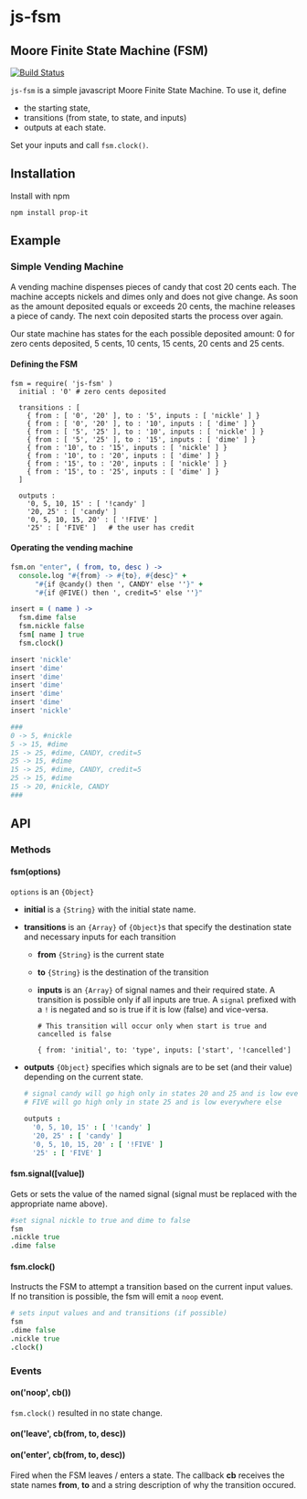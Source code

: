 # js-fsm
## Moore Finite State Machine (FSM)
[![Build Status](https://travis-ci.org/venkatperi/js-fsm.svg?branch=master)](https://travis-ci.org/venkatperi/js-fsm)

`js-fsm` is a simple javascript Moore Finite State Machine. To use it, define
* the starting state,
* transitions (from state, to state, and inputs)
* outputs at each state.

Set your inputs and call `fsm.clock()`.

## Installation

Install with npm

```shell
npm install prop-it
```

## Example
### Simple Vending Machine

A vending machine dispenses pieces of candy that cost 20 cents each. The machine accepts nickels and dimes only and does not give change. As soon as the amount deposited equals or exceeds 20 cents, the machine releases a piece of candy. The next coin deposited starts the process over again.


Our state machine has states for the each possible deposited amount: 0 for zero cents deposited, 5 cents, 10 cents, 15 cents, 20 cents and 25 cents.


#### Defining the FSM
```
fsm = require( 'js-fsm' )
  initial : '0'	# zero cents deposited

  transitions : [
    { from : [ '0', '20' ], to : '5', inputs : [ 'nickle' ] }
    { from : [ '0', '20' ], to : '10', inputs : [ 'dime' ] }
    { from : [ '5', '25' ], to : '10', inputs : [ 'nickle' ] }
    { from : [ '5', '25' ], to : '15', inputs : [ 'dime' ] }
    { from : '10', to : '15', inputs : [ 'nickle' ] }
    { from : '10', to : '20', inputs : [ 'dime' ] }
    { from : '15', to : '20', inputs : [ 'nickle' ] }
    { from : '15', to : '25', inputs : [ 'dime' ] }
  ]
  
  outputs :
    '0, 5, 10, 15' : [ '!candy' ]
    '20, 25' : [ 'candy' ]
    '0, 5, 10, 15, 20' : [ '!FIVE' ]
    '25' : [ 'FIVE' ]	# the user has credit
```

#### Operating the vending machine

```coffeescript
fsm.on "enter", ( from, to, desc ) ->
  console.log "#{from} -> #{to}, #{desc}" +
      "#{if @candy() then ', CANDY' else ''}" +
      "#{if @FIVE() then ', credit=5' else ''}"

insert = ( name ) ->
  fsm.dime false
  fsm.nickle false
  fsm[ name ] true
  fsm.clock()

insert 'nickle'
insert 'dime'
insert 'dime'
insert 'dime'
insert 'dime'
insert 'dime'
insert 'nickle'

###
0 -> 5, #nickle
5 -> 15, #dime
15 -> 25, #dime, CANDY, credit=5
25 -> 15, #dime
15 -> 25, #dime, CANDY, credit=5
25 -> 15, #dime
15 -> 20, #nickle, CANDY
###
```

## API

### Methods

#### fsm(options)

`options` is an `{Object}`

* **initial** is a `{String}` with the initial state name.

* **transitions** is an `{Array}` of `{Object}`s that specify the destination state and necessary inputs for each transition

  * **from** `{String}` is the current state

  * **to** `{String}` is the destination of the transition

  * **inputs** is an `{Array}` of signal names and their required state. A transition is possible only if all inputs are true. A `signal` prefixed with a `!` is negated and so is true if it is low (false) and vice-versa.

    ```
    # This transition will occur only when start is true and cancelled is false

    { from: 'initial', to: 'type', inputs: ['start', '!cancelled']
    ```

* **outputs** `{Object}` specifies which signals  are to be set (and their value) depending on the current state.

  ```coffee script
  # signal candy will go high only in states 20 and 25 and is low everywhere else
  # FIVE will go high only in state 25 and is low everywhere else

  outputs :
    '0, 5, 10, 15' : [ '!candy' ]
    '20, 25' : [ 'candy' ]
    '0, 5, 10, 15, 20' : [ '!FIVE' ]
    '25' : [ 'FIVE' ]
  ```

#### fsm.signal([value])

Gets or sets the value of the named signal (signal must be replaced with the appropriate name above).

```coffeescript
#set signal nickle to true and dime to false
fsm
.nickle true
.dime false
```

#### fsm.clock()

Instructs the FSM to attempt a transition based on the current input values. If no transition is possible, the fsm will emit a `noop` event. 

```coffeescript
# sets input values and and transitions (if possible)
fsm
.dime false
.nickle true
.clock()
```

### Events 

#### on('noop', cb())

`fsm.clock()` resulted in no state change.

#### on('leave', cb(from, to, desc))

#### on('enter', cb(from, to, desc))

Fired when the FSM leaves / enters a state. The callback **cb** receives the state names **from**, **to** and a string description of why the transition occured.

